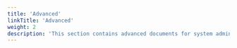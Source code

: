 ```yaml
---
title: 'Advanced'
linkTitle: 'Advanced'
weight: 2
description: 'This section contains advanced documents for system administrators.'
---
```

